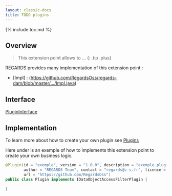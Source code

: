 ```yaml
---
layout: classic-docs
title: TODO plugins
---
```


{% include toc.md %}

## Overview

> This extension point allows to ...
{: .tip .plus}

REGARDS provides many implementation of this extension point :
 - [Impl] : (https://github.com/RegardsOss/regards-dam/blob/master/.../Impl.java)

## Interface

   [PluginInterface](https://github.com/RegardsOss/regards-dam/blob/master/.../IInterface.java)

## Implementation

To learn more about how to create your own plugin see [Plugins](/development/framework/modules/plugins/)

Here under is an exemple of how to implements this extension point to create your own business logic.

```java
@Plugin(id = "exemple", version = "1.0.0", description = "exemple plugin",
        author = "REGARDS Team", contact = "regards@c-s.fr", licence = "LGPLv3.0", owner = "CSSI",
        url = "https://github.com/RegardsOss")
public class Plugin implements IDataObjectAccessFilterPlugin {
   
}
```
